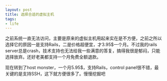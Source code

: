 ```yaml
---
layout: post
title: 选择合适的虚拟主机
tags:
- life
---
```

之前系统一直无法访问，主要是原来的虚拟主机用起来实在是不方便，之前之所以选择它的原因一是支持Rails，二是价格超便宜，才3.95$一个月。不过我的rails server总是crash，技术支持也无法给我一些满意的答复，搞得我很是郁闷，只能选择放弃。还好老美都支持一个月免费全额退款。

现在转到了host monster，一个月5.95$，支持Rails，control panel很不错，最关键的是支持SSH，这下就方便很多了。慢慢挖掘吧

